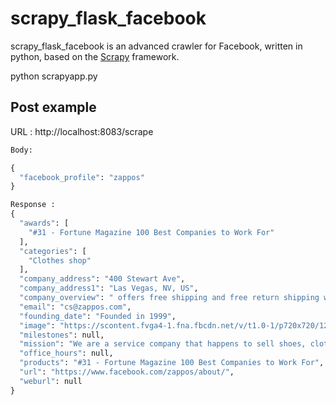 # scrapy_flask_facebook
scrapy_flask_facebook is an advanced crawler for Facebook, written in python, based on the [Scrapy](https://scrapy.org/) framework. 

python scrapyapp.py

## Post example

URL : http://localhost:8083/scrape
```python
Body:

{
  "facebook_profile": "zappos"
}

Response :
{
  "awards": [
    "#31 - Fortune Magazine 100 Best Companies to Work For"
  ], 
  "categories": [
    "Clothes shop"
  ], 
  "company_address": "400 Stewart Ave", 
  "company_address1": "Las Vegas, NV, US", 
  "company_overview": " offers free shipping and free return shipping with a 365-day return policy. Choose from over 1000 brands, over 100,000 styles, and over 3 million items from our warehouse full of shoes, clothing, handbags, and accessories!", 
  "email": "cs@zappos.com", 
  "founding_date": "Founded in 1999", 
  "image": "https://scontent.fvga4-1.fna.fbcdn.net/v/t1.0-1/p720x720/121366000_10157318797012687_4333303292555202638_o.jpg?_nc_cat=1&_nc_sid=dbb9e7&_nc_ohc=kQVGqav2bOgAX9RvDz-&_nc_ht=scontent.fvga4-1.fna&tp=6&oh=8b9d945c4dec67e3f246f2b68f15861b&oe=5FB04D94", 
  "milestones": null, 
  "mission": "We are a service company that happens to sell shoes, clothes, and more.", 
  "office_hours": null, 
  "products": "#31 - Fortune Magazine 100 Best Companies to Work For", 
  "url": "https://www.facebook.com/zappos/about/", 
  "weburl": null
}
```